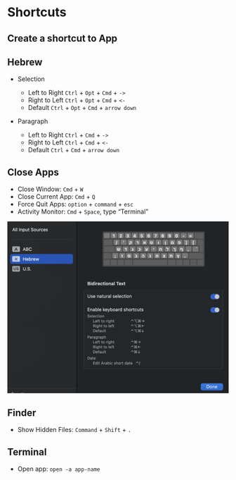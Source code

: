 # Shortcuts

## Create a shortcut to App

## Hebrew

- Selection

  - Left to Right `Ctrl` + `Opt` + `Cmd` + `->`
  - Right to Left `Ctrl` + `Opt` + `Cmd` + `<-`
  - Default `Ctrl` + `Opt` + `Cmd` + `arrow down`

- Paragraph

  - Left to Right `Ctrl` + `Cmd` + `->`
  - Right to Left `Ctrl` + `Cmd` + `<-`
  - Default `Ctrl` + `Cmd` + `arrow down`

## Close Apps

- Close Window: `Cmd` + `W`
- Close Current App: `Cmd` + `Q`
- Force Quit Apps: `option` + `command` + `esc`
- Activity Monitor: `Cmd` + `Space`, type “Terminal”

![alt text](hebrew-setting.png)

## Finder

- Show Hidden Files: `Command` + `Shift` + `.` 

## Terminal

- Open app: `open -a app-name`